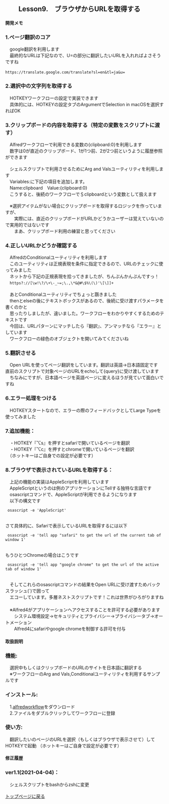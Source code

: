 ## 　　Lesson9.　ブラウザからURLを取得する 
#### 開発メモ
### 1.ページ翻訳のコア
　google翻訳を利用します
<br>　最終的なURLは下記なので、U=の部分に翻訳したいURLを入れればよさそうですね
```
https://translate.google.com/translate?sl=en&tl=ja&u=　
```
### 2.選択中の文字列を取得する
　HOTKEYワークフローの設定で実装できます
<br>　具体的には、HOTKEYの設定タブのArgumentでSelection in macOSを選択すればOK
### 3.クリップボードの内容を取得する（特定の変数をスクリプトに渡す）
　Alfredワークフローで利用できる変数の{clipboard:0}を利用します
<br>　数字は0が直近のクリップボード、1が1つ前、2が2つ前というように履歴参照ができます
<br>
<br>　シェルスクリプトで利用させるためにArg and Valsユーティリティを利用します
<br>　Variables:に下記の項目を追加します。
<br>　Name:clipboard　Value:{clipboard:0}　
<br>　こうすると、後続のワークフローで＄clipboardという変数として扱えます
<br>
<br>　※選択アイテムがない場合にクリップボードを取得するロジックを作っていますが、
<br>　　実際には、直近のクリップボードがURLかどうかユーザーは覚えていないので実用的ではないです
<br>　　まあ、クリップボード利用の練習と思ってください
### 4.正しいURLかどうか確認する
　AlfredのConditionalユーティリティを利用します
<br>　このユーティリティは正規表現を条件に指定できるので、URLのチェックに使ってみました
<br>　ネットから下記の正規表現を拾ってきましたが、ちんぷんかんぷんですっ！
<br>　`https?://[\w!\?/\+\-_~=;\.,\*&@#\$%\(\)'\[\]]+ `
<br>
<br>　あとConditionalユーティリティでちょっと躓きました
<br>　thenとelseの後にテキストボックスがあるので、後続に受け渡すパラメータを書くのかと
<br>　思ったりしましたが、違いました。ワークフローをわかりやすくするためのテキストです
<br>　今回は、URLパターンにマッチしたら『翻訳』、アンマッチなら『エラー』としています
<br>　ワークフローの緑色のオブジェクトを開いてみてくださいね
### 5.翻訳させる
　Open URLを使ってページ翻訳をしています。翻訳は英語→日本語固定です
<br>  直前のスクリプトで対象ページのURLをechoして{query}に受け渡しています
<br>　ちなみにですが、日本語ページを英語ページに変えるほうが見ていて面白いですね
### 6.エラー処理をつける　
　HOTKEYスタートなので、エラーの際のフィードバックとしてLarge Typeを使ってみました
### 7.追加機能：
　・HOTKEY『⌥s』を押すとsafariで開いているページを翻訳
<br>　・HOTKEY『⌥c』を押すとchromeで開いているページを翻訳
<br>　（ホットキーはご自身での設定が必要です）
### 8.ブラウザで表示されているURLを取得する：
　上記の機能の実装はAppleScriptを利用しています
<br>　AppleScriptというのは例のアプリケーションにTellする独特な言語です
<br>　osascriptコマンドで、AppleScriptが利用できるようになります
<br>　以下の構文です
```
 osascript -e 'AppleScript'
```
<br> さて具体的に、Safariで表示しているURLを取得するには以下
``` 
 osascript -e 'tell app "safari" to get the url of the current tab of window 1'
```
<br> もうひとつChromeの場合はこうです
```
 osascript -e 'tell app "google chrome" to get the url of the active tab of window 1'
```
<br>　そしてこれらのosascriptコマンドの結果をOpen URLに受け渡すためバックスラッシュ(`)で囲って
<br>　エコーしています。多層ネストスクリプトです！これは世界がひろがりますね　　
<br>　
<br>　※Alfred4がアプリケーションへアクセスすることを許可する必要があります
<br>　　システム環境設定→セキュリティとプライバシー→プライバシータブ→オートメーション
<br>　　Alfred4にsafariやgoogle chromeを制御する許可を付与
#### 取扱説明
### 機能:
　選択中もしくはクリップボードのURLのサイトを日本語に翻訳する
<br>　※ワークフローのArg and Vals,Conditionalユーティリティを利用するサンプルです
### インストール:
　1.[alfredworkflow](https://github.com/KitanoTamotsu/translate/releases/download/1.1/Translate.Webpage.by.google.alfredworkflow.zip)をダウンロード 
<br>　2.ファイルをダブルクリックしてワークフローに登録
### 使い方:
　翻訳したいのページのURLを選択（もしくはブラウザで表示させて）してHOTKEYで起動
（ホットキーはご自身で設定が必要です）
#### 修正履歴
### ver1.1(2021-04-04)：
　シェルスクリプトをbashからzshに変更
<br>
<br>
[トップページに戻る](https://kitanotamotsu.github.io/)

